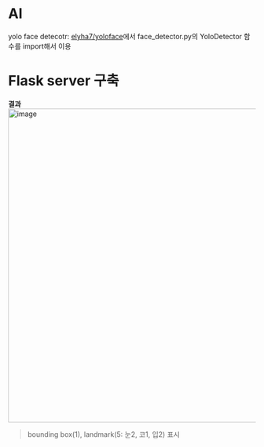 # AI

yolo face detecotr: [elyha7/yoloface](https://github.com/elyha7/yoloface)에서 face_detector.py의 YoloDetector 함수를 import해서 이용
# Flask server 구축

**결과**
<br>
<img width="640" alt="image" src="https://github.com/Filter-Web/AI/assets/77441026/d5f4b45a-e7b7-454a-ba40-c8b0c9700131">

> bounding box(1), landmark(5: 눈2, 코1, 입2) 표시
